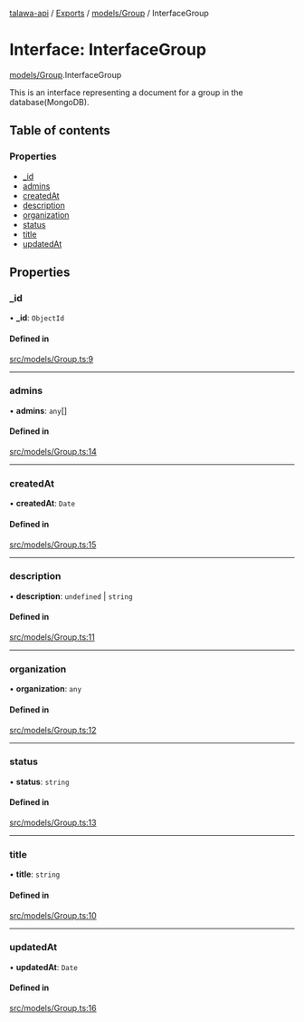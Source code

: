 [talawa-api](../README.md) / [Exports](../modules.md) / [models/Group](../modules/models_Group.md) / InterfaceGroup

# Interface: InterfaceGroup

[models/Group](../modules/models_Group.md).InterfaceGroup

This is an interface representing a document for a group in the database(MongoDB).

## Table of contents

### Properties

- [\_id](models_Group.InterfaceGroup.md#_id)
- [admins](models_Group.InterfaceGroup.md#admins)
- [createdAt](models_Group.InterfaceGroup.md#createdat)
- [description](models_Group.InterfaceGroup.md#description)
- [organization](models_Group.InterfaceGroup.md#organization)
- [status](models_Group.InterfaceGroup.md#status)
- [title](models_Group.InterfaceGroup.md#title)
- [updatedAt](models_Group.InterfaceGroup.md#updatedat)

## Properties

### \_id

• **\_id**: `ObjectId`

#### Defined in

[src/models/Group.ts:9](https://github.com/PalisadoesFoundation/talawa-api/blob/fa10711/src/models/Group.ts#L9)

___

### admins

• **admins**: `any`[]

#### Defined in

[src/models/Group.ts:14](https://github.com/PalisadoesFoundation/talawa-api/blob/fa10711/src/models/Group.ts#L14)

___

### createdAt

• **createdAt**: `Date`

#### Defined in

[src/models/Group.ts:15](https://github.com/PalisadoesFoundation/talawa-api/blob/fa10711/src/models/Group.ts#L15)

___

### description

• **description**: `undefined` \| `string`

#### Defined in

[src/models/Group.ts:11](https://github.com/PalisadoesFoundation/talawa-api/blob/fa10711/src/models/Group.ts#L11)

___

### organization

• **organization**: `any`

#### Defined in

[src/models/Group.ts:12](https://github.com/PalisadoesFoundation/talawa-api/blob/fa10711/src/models/Group.ts#L12)

___

### status

• **status**: `string`

#### Defined in

[src/models/Group.ts:13](https://github.com/PalisadoesFoundation/talawa-api/blob/fa10711/src/models/Group.ts#L13)

___

### title

• **title**: `string`

#### Defined in

[src/models/Group.ts:10](https://github.com/PalisadoesFoundation/talawa-api/blob/fa10711/src/models/Group.ts#L10)

___

### updatedAt

• **updatedAt**: `Date`

#### Defined in

[src/models/Group.ts:16](https://github.com/PalisadoesFoundation/talawa-api/blob/fa10711/src/models/Group.ts#L16)
